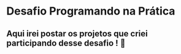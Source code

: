 # Desafio Programando na Prática

<h2>Aqui irei postar os projetos que criei participando desse desafio ! 💪 <h2>

